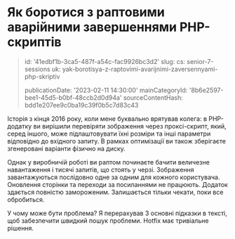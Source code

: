 Як боротися з раптовими аварійними завершеннями PHP-скриптів
============================================================

> id: '41edbf1b-3ca5-487f-a54c-fac9926bc3d2'
> slug:
> 	cs: senior-7-sessions
> 	uk: yak-borotisya-z-raptovimi-avarijnimi-zaversennyami-php-skriptiv
> 
> publicationDate: '2023-02-11 14:30:00'
> mainCategoryId: '8b6e2597-bee1-45d5-b0bf-48ccb2d0d94a'
> sourceContentHash: bdd1e207ee9c0ba19c39f0b5c7d83c43

Історія з кінця 2016 року, коли мене буквально врятував колега: в PHP-додатку ви вирішили перевіряти зображення через проксі-скрипт, який, серед іншого, може підлаштовувати їхні розміри та інші параметри відповідно до вхідного запиту. В рамках оптимізації ви також зберігаєте згенеровані варіанти фізично на диску.

Однак у виробничій роботі ви раптом починаєте бачити величезне навантаження і тисячі запитів, що стоять у черзі. Зображення завантажуються послідовно одне за одним для кожного користувача. Оновлення сторінки та переходи за посиланнями не працюють. Додаток здається повністю замороженим. Залишається тільки чекати, поки все обробиться.

У чому може бути проблема? Я перерахував 3 основні підказки в тексті, щоб забезпечити швидкий пошук проблеми. Hotfix має тривіальне рішення.
